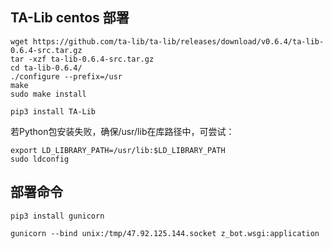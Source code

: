 ## TA-Lib centos 部署

```
wget https://github.com/ta-lib/ta-lib/releases/download/v0.6.4/ta-lib-0.6.4-src.tar.gz
tar -xzf ta-lib-0.6.4-src.tar.gz
cd ta-lib-0.6.4/
./configure --prefix=/usr
make
sudo make install
```

```
pip3 install TA-Lib
```
若Python包安装失败，确保/usr/lib在库路径中，可尝试：
```
export LD_LIBRARY_PATH=/usr/lib:$LD_LIBRARY_PATH
sudo ldconfig
```

## 部署命令

```
pip3 install gunicorn

gunicorn --bind unix:/tmp/47.92.125.144.socket z_bot.wsgi:application
```
